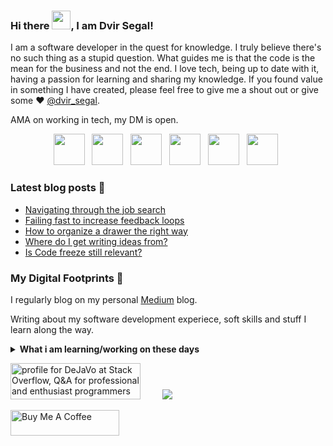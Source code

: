 ### Hi there <img src="https://raw.githubusercontent.com/MartinHeinz/MartinHeinz/master/wave.gif" height="30px">, I am Dvir Segal!
I am a software developer in the quest for knowledge. I truly believe there's no such thing as a stupid question.
What guides me is that the code is the mean for the business and not the end. I love tech, being up to date with it, having a passion for learning and sharing my knowledge.
If you found value in something I have created, please feel free to give me a shout out or give some ♥ [@dvir_segal](https://twitter.com/dvir_segal). 

AMA on working in tech, my DM is open.

<p align='center'>
<a href="https://www.linkedin.com/in/dvirsegal/"><img height="50" src="https://github.com/dvirsegal/dvirsegal/blob/master/linkedin.png?raw=true"></a>&nbsp;&nbsp;
<a href="https://twitter.com/dvir_segal"><img height="50" src="https://github.com/dvirsegal/dvirsegal/blob/master/twitter.png?raw=true"></a>&nbsp;&nbsp;
<a href="https://dvirsegal.medium.com/"><img height="50" src="https://github.com/dvirsegal/dvirsegal/blob/master/medium.jpeg?raw=true"></a>&nbsp;&nbsp;
<a href="https://stackoverflow.com/users/3125120/dejavo"><img height="50" src="https://github.com/dvirsegal/dvirsegal/blob/master/so.png?raw=true"></a>&nbsp;&nbsp;
<a href="https://dev.to/dejavo"><img height="50" width="50" src="https://github.com/dvirsegal/dvirsegal/blob/master/devto.png?raw=true"></a>&nbsp;&nbsp;
<a href="https://dvirsegal.netlify.app/"><img height="50" width="50" src="https://github.com/dvirsegal/dvirsegal/blob/master/website.png?raw=true"></a>&nbsp;&nbsp;
</p>

### Latest blog posts 📕

<!-- BLOG-POST-LIST:START -->
- [Navigating through the job search](https://dvirsegal.medium.com/navigating-through-the-job-search-599b1bc4221f?source=rss-c9904a464f9b------2)
- [Failing fast to increase feedback loops](https://dvirsegal.medium.com/failing-fast-to-increase-feedback-loops-6d08f013fa9b?source=rss-c9904a464f9b------2)
- [How to organize a drawer the right way](https://dvirsegal.medium.com/how-to-organize-a-drawer-the-right-way-4db782c07976?source=rss-c9904a464f9b------2)
- [Where do I get writing ideas from?](https://dvirsegal.medium.com/where-do-i-get-writing-ideas-from-bc98bb8d17d4?source=rss-c9904a464f9b------2)
- [Is Code freeze still relevant?](https://medium.com/geekculture/is-code-freeze-still-relevant-9c077495b64?source=rss-c9904a464f9b------2)
<!-- BLOG-POST-LIST:END -->


### My Digital Footprints 🌱

I regularly blog on my personal [Medium](https://dvirsegal.medium.com/) blog.

Writing about my software development experiece, soft skills and stuff I learn along the way.

<details>
 <summary><strong>What i am learning/working on these days</strong></summary>
   - Working with .NET Framework, Standard and Core while writing in C# <br/>
   - Building something awesome <br/>
   - Blogging (Posting, SEO, Readability etc) <br/>
   - Team Leading 
</details>

<a href="https://stackoverflow.com/users/3125120/dejavo"><img src="https://stackoverflow.com/users/flair/3125120.png?theme=dark" width="208" height="58" alt="profile for DeJaVo at Stack Overflow, Q&amp;A for professional and enthusiast programmers" title="profile for DeJaVo at Stack Overflow, Q&amp;A for professional and enthusiast programmers"></a>&nbsp;&nbsp;&nbsp;&nbsp;&nbsp;&nbsp;&nbsp;&nbsp;
<a href="https://github.com/ellerbrock/open-source-badges/"><img src="https://badges.frapsoft.com/os/v1/open-source.png?v=103"></a>
</p>

<a href="https://www.buymeacoffee.com/dvirsegal" target="_blank"><img src="https://cdn.buymeacoffee.com/buttons/v2/default-blue.png" alt="Buy Me A Coffee" height="41" width="174"></a>
